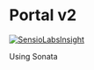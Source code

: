 Portal v2
=========

[![SensioLabsInsight](https://insight.sensiolabs.com/projects/59362d6e-c0f4-4862-9cde-74f41a9a2e91/big.png)](https://insight.sensiolabs.com/projects/59362d6e-c0f4-4862-9cde-74f41a9a2e91)

Using Sonata